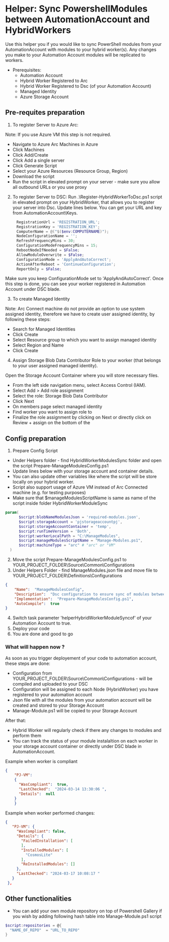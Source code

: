 # Helper: Sync PowershellModules between AutomationAccount and HybridWorkers
Use this helper you if you would like to sync PowerShell modules from your AutomationAccount with modules to your hybrid worker(s). Any changes you make to your Automation Account modules will be replicated to workers.

- Prerequisites:
  - Automation Account
  - Hybrid Worker Registered to Arc
  - Hybrid Worker Registered to Dsc (of your Automation Account)
  - Managed Identity
  - Azure Storage Account

## Pre-requites preparation
1) To register Server to Azure Arc: 

Note: If you use Azure VM this step is not required. 

  - Navigate to Azure Arc Machines in Azure
  - Click Machines
  - Click Add/Create
  - Click Add a single server
  - Click Generate Script
  - Select your Azure Resources (Resource Group, Region)
  - Download the script
  - Run the script in elevated prompt on your server - make sure you allow all outbound URLs or you use proxy 


2) To register Server to DSC: Run .\Register-HybridWorkerToDsc.ps1 script in elevated prompt on your HybridWorker, that allows you to register your server into Dsc. Update lines below. You can get your URL and key from AutomationAccount\Keys. 
```Powershell
     RegistrationUrl = 'REGISTRATION_URL';
     RegistrationKey = 'REGISTRATION_KEY';
     ComputerName = @("$($env:COMPUTERNAME)");
     NodeConfigurationName = '';
     RefreshFrequencyMins = 30;
     ConfigurationModeFrequencyMins = 15;
     RebootNodeIfNeeded = $False;
     AllowModuleOverwrite = $False;
     ConfigurationMode = 'ApplyAndAutoCorrect';
     ActionAfterReboot = 'ContinueConfiguration';
     ReportOnly = $False;
```
Make sure you keep ConfigurationMode set to 'ApplyAndAutoCorrect'.
Once this step is done, you can see your worker registered in Automation Account under DSC blade. 

3) To create Managed Identity

Note: Arc Connect machine do not provide an option to use system assigned identity, therefore we have to create user assigned identity, by following these steps: 
- Search for Managed Identities
- Click Create
- Select Resource group to which you want to assign managed identity
- Select Region and Name
- Click Create


4) Assign Storage Blob Data Contributor Role to your worker (that belongs to your user assigned managed identity). 

  Open the Storage Account Container where you will store necessary files. 
  - From the left side navigation menu, select Access Control (IAM).
  - Select Add > Add role assignment
  - Select the role: Storage Blob Data Contributor
  - Click Next
  - On members page select managed identity
  - Find worker you want to assign role to
  - Finalize the role assignment by clicking on Next or directly click on Review + assign on the bottom of the
## Config preparation
1) Prepare Config Script
  - Under Helpers folder - find HybridWorkerModulesSync folder and open the script Prepare-ManageModulesConfig.ps1
  - Update lines below with your storage account and container details.
  - You can also update other variables like where the script will be store locally on your hybrid worker. 
  - Script also support usage of Azure VM instead of Arc Connected machine (e.g. for testing purposes)
  - Make sure that $manageModulesScriptName is same as name of the script inside folder HybridWorkerModuleSync 

  ``` PowerShell
  param(
        $script:blobNameModulesJson = 'required-modules.json',
        $script:storageAccount = 'pjstorageaccountpj',
        $script:storageAccountContainer = 'temp',
        $script:runTimeVersion = 'Both',
        $script:workerLocalPath = "C:\ManageModules",
        $script:manageModulesScriptName = "Manage-Modules.ps1",
        $script:machineType = "arc" # "arc" or "VM"
    )

  ```
2)  Move the script Prepare-ManageModulesConfig.ps1 to YOUR_PROJECT_FOLDER\Source\Common\Configurations
3) Under Helpers Folder - find ManageModules.json file and move file to YOUR_PROJECT_FOLDER\Definitions\Configurations
```json
{
    "Name":  "ManageModulesConfig",
    "Description":  "Dsc configuration to ensure sync of modules between automation account and hybrid workers.",
    "Implementation":  "Prepare-ManageModulesConfig.ps1",
    "AutoCompile":  true
}
```
4) Switch task parameter 'helperHybridWorkerModuleSyncof' of your Automation Account to true. 
5) Deploy your code
6) You are done and good to go
 
 ### What will happen now ? 

 As soon as you trigger deployement of your code to automation account, these steps are done: 
  - Configuration from YOUR_PROJECT_FOLDER\Source\Common\Configurations - will be compiled and uploaded to your DSC
  - Configuration will be assigned to each Node (HybridWorker) you have registered to your automation account
  - Json file with all the modules from your automation account will be created and stored to your Storage Account
  - Manage-Module.ps1 will be copied to your Storage Account

After that: 

  - Hybrid Worker will regularly check if there any changes to modules and perform them
  - You can track the status of your module instalaltion on each worker in your storage account container or directly under DSC blade in AutomationAccount.
  
  Example when worker is compliant 
  ``` json
  {
      "PJ-VM":  
      {
        "WasCompliant":  true,
        "LastChecked":  "2024-03-14 13:30:06 ",
        "Details":  null
      }
      }
  ```
 Example when worker performed changes:
 ```json
 {
    "PJ-VM": {
      "WasCompliant": false,
      "Details": {
        "FailedInstallation": [
        ],
        "InstalledModules": [
          "CosmosLite"
        ],
        "ReInstalledModules": []
      },
      "LastChecked": "2024-03-17 10:08:17 "
    }
  },
 ```
## Other functionalities
  - You can add your own module repository on top of Powershell Gallery if you wish by adding following hash table into Manage-Module.ps1 script
  ```Powershell
  $script:repositories = @{
    "NAME_OF_REPO"  = "URL_TO_REPO"
  }
  ```